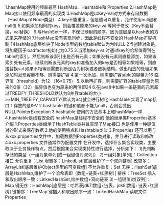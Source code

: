 1.hashMap使用的频率最高 HashMap、Hashtable和 Properties
2.HashMap是Map接口使用频率最高的实现类
3.HashMap是以Key-Val对方式来存储数据（HashMap￥Node类型）
4.key不能重复，但是值可以重复，允许使用null键和null值
5.如果添加相同的key，则会覆盖原来的key-val等同于修改（Key不会替换，val替换）
6.与HashSet一样，不保证映射的顺序，因为底层是以hash表的方式来来存储的
7.HashMap没有实现同步，因此是线程不安全的
HashMap扩容机制
1)HashMap底层维护了Node类型的数组table默认为为NULL
2当创建对象是，将加载因子loadfactor初始化为0.75
3.当添加key-val时通过key的哈希值得到在table的索引。然后判断该索引出是否有元素；如果没有元素则直接添加，如果该索引处有元素，继续判断该元素的key和准备加入的key是否相等如果相等，则直接替换val 如果不相等则需要判断是否为树状或者链状结构，做出相应的处理如果添加时发现容量不够，则需要扩容
4.第一次添加，则需要扩容table的容量为16 临界值（threshold）为12 （16*0.75）
5.以后再扩容，则需要扩容的table容量为原来的2倍（32）临界值也变为原来的两倍即24
6.在java8中如果一条链表的元素超过TREEIFY_THRESHOLD默认为8并且table的大小>=MIN_TREEIFY_CAPACITY(默认为64)就会进行树化
Hashtable 实现了map接口
1.存放的是K-V
2.hashtable 的键和值都不能为null，否则会抛出NULLPointerException
3.hashtable 使用的方法基本上和hashMao一样
4.hashtable是线程安全的 hashMap是线程不安全的
他的继承类Properties基本介绍
1.Properties类继承了HashTable类并且实现了Map接口 也是使用一种键值对的形式来保存数据
2.他的使用特点和Hashtable类似
3.Properties 还可以用与从xxx.properties文件中，加载数据到Properties类对象，并且进行读取和修改
4.xxx.properties 文件通常作为配置文件
在开发中，选择什么集合实现类，主要取决于业务操作特点，然后根据集合实现类特性进行选择，分析如下：
1)先判断存储的类型（一组对象单列]或一组键值对双列]）
2)一组对象[单列]：Collection接口
                允许重复：List
增删多：LinkedList[底层维护了一个双向链表]
改查多：ArrayList[底层维护Object类型的可变数组]
不允许重复：Set
无序：HashSet[底层是HashMap,维护了一个哈希表即（数组+链表+红黑树）]
排序：TreeSet
插入和取出顺序一致：LinkedHashSet,维护数组+双向链表
3)一组键值对[双列]：Map
键无序：HashMap[底层是：哈希表jdk7:数组+链表，jdk8:数组+链表+红黑树]
键排序：TreeMap
键插入和取出顺序一致：LinkedHashMap
读取文件Properties
